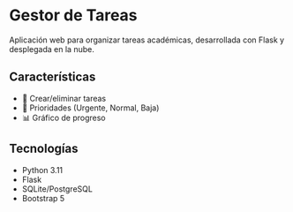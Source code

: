 # Gestor de Tareas 
 
Aplicación web para organizar tareas académicas, desarrollada con Flask y desplegada en la nube.

## Características
- 📝 Crear/eliminar tareas
- 🚨 Prioridades (Urgente, Normal, Baja)
- 📊 Gráfico de progreso

## Tecnologías
- Python 3.11
- Flask
- SQLite/PostgreSQL
- Bootstrap 5


